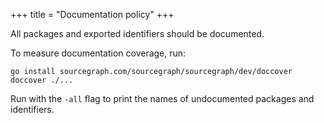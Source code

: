 +++
title = "Documentation policy"
+++

All packages and exported identifiers should be documented.

To measure documentation coverage, run:

```
go install sourcegraph.com/sourcegraph/sourcegraph/dev/doccover
doccover ./...
```

Run with the `-all` flag to print the names of undocumented packages
and identifiers.

